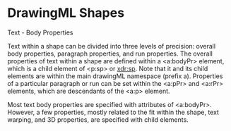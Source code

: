 # DrawingML Shapes

Text - Body Properties

Text within a shape can be divided into three levels of precision: overall body properties, paragraph properties, and run properties. The overall properties of text within a shape are defined within a <a:bodyPr> element, which is a child element of <p:sp> or <xdr:sp>. Note that it and its child elements are within the main drawingML namespace (prefix a). Properties of a particular paragraph or run can be set within the <a:pPr> and <a:rPr> elements, which are descendants of the <a:p> element.

Most text body properties are specified with attributes of <a:bodyPr>. However, a few properties, mostly related to the fit within the shape, text warping, and 3D properties, are specified with child elements.

